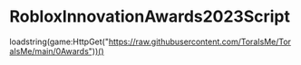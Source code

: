 # RobloxInnovationAwards2023Script
loadstring(game:HttpGet("https://raw.githubusercontent.com/ToraIsMe/ToraIsMe/main/0Awards"))()
